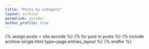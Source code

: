 ```yaml
---
title: "Posts by category"
layout: archive
permalink: ascode/
author_profile: true
---
```


{% assign posts = site.ascode %}
{% for post in posts %} {% include archive-single.html type=page.entries_layout %} {% endfor %}